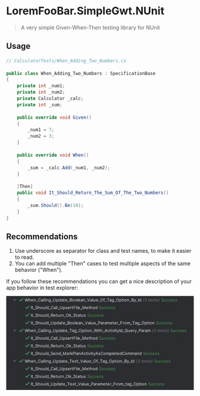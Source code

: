 # LoremFooBar.SimpleGwt.NUnit

> A very simple Given-When-Then testing library for NUnit

## Usage

```c#
// CalculatorTests/When_Adding_Two_Numbers.cs

public class When_Adding_Two_Numbers : SpecificationBase
{
    private int _num1;
    private int _num2;
    private Calculator _calc;
    private int _sum;

    public override void Given()
    {
        _num1 = 7;
        _num2 = 3;
    }

    public override void When()
    {
        _sum = _calc.Add(_num1, _num2);
    }

    [Then]
    public void It_Should_Return_The_Sum_Of_The_Two_Numbers()
    {
        _sum.Should().Be(10);
    }
}
```

## Recommendations

1. Use underscore as separator for class and test names, to make it easier to read.
2. You can add multiple "Then" cases to test multiple aspects of the same behavior ("When").

If you follow these recommendations you can get a nice description of your app behavior in test explorer:

![test explorer example](assets/test-explorer.jpg)
